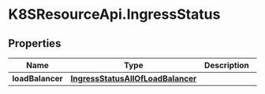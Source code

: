 # K8SResourceApi.IngressStatus

## Properties

Name | Type | Description | Notes
------------ | ------------- | ------------- | -------------
**loadBalancer** | [**IngressStatusAllOfLoadBalancer**](IngressStatusAllOfLoadBalancer.md) |  | [optional] 



